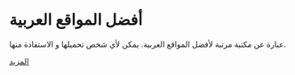 <h1>أفضل المواقع العربية</h1>

<p>عبارة عن مكتبة مرتبة لأفضل المواقع العربية. يمكن لأي شخص تحميلها و الاستفادة منها.</p>

<a href="http://elhoucine.github.io/BestArabicWebsites/">المزيد</a>
